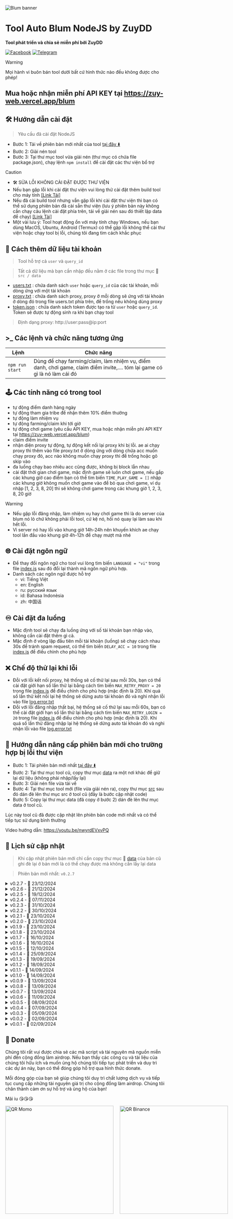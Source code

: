![Blum banner](https://raw.githubusercontent.com/zuydd/image/main/blum.jpeg)

# Tool Auto Blum NodeJS by ZuyDD

**Tool phát triển và chia sẻ miễn phí bởi ZuyDD**

<a href="https://www.facebook.com/zuy.dd"><img src="https://raw.githubusercontent.com/zuydd/image/main/facebook.svg" alt="Facebook"></a>
<a href="https://t.me/zuydd"><img src="https://raw.githubusercontent.com/zuydd/image/main/telegram.svg" alt="Telegram"></a>

> [!WARNING]
> Mọi hành vi buôn bán tool dưới bất cứ hình thức nào đều không được cho phép!

## Mua hoặc nhận miễn phí API KEY tại https://zuy-web.vercel.app/blum

## 🛠️ Hướng dẫn cài đặt

> Yêu cầu đã cài đặt NodeJS

- Bước 1: Tải về phiên bản mới nhất của tool [tại đây ⬇️](https://github.com/zuydd/blum/archive/refs/heads/main.zip)
- Bước 2: Giải nén tool
- Bước 3: Tại thư mục tool vừa giải nén (thư mục có chứa file package.json), chạy lệnh `npm install` để cài đặt các thư viện bổ trợ

> [!CAUTION]
>
> - 🛠️ SỬA LỖI KHÔNG CÀI ĐẶT ĐƯỢC THƯ VIỆN
> - Nếu bạn gặp lỗi khi cài đặt thư viện vui lòng thử cài đặt thêm build tool cho máy tính [[Link Tải]](https://disk.yandex.com/d/gxC6vdfmjZsVSA)
> - Nếu đã cài build tool nhưng vẫn gặp lỗi khi cài đặt thư viện thì bạn có thể sử dụng phiên bản đã cài sẵn thư viện (lưu ý phiên bản này không cần chạy câu lệnh cài đặt phía trên, tải về giải nén sau đó thiết lập data để chạy) [[Link Tải]](https://disk.yandex.com/d/1KK96NBXywzExw)
> - Một vài lưu ý: Tool hoạt động ổn với máy tính chạy Windows, nếu bạn dùng MacOS, Ubuntu, Android (Termux) có thể gặp lỗi không thể cài thư viện hoặc chạy tool bị lỗi, chúng tôi đang tìm cách khắc phục

## 💾 Cách thêm dữ liệu tài khoản

> Tool hỗ trợ cả `user` và `query_id`

> Tất cả dữ liệu mà bạn cần nhập đều nằm ở các file trong thư mục 📁 `src / data`

- [users.txt](src/data/users.txt) : chứa danh sách `user` hoặc `query_id` của các tài khoản, mỗi dòng ứng với một tài khoản
- [proxy.txt](src/data/proxy.txt) : chứa danh sách proxy, proxy ở mỗi dòng sẽ ứng với tài khoản ở dòng đó trong file users.txt phía trên, để trống nếu không dùng proxy
- [token.json](src/data/token.json) : chứa danh sách token được tạo ra từ `user` hoặc `query_id`. Token sẽ được tự động sinh ra khi bạn chạy tool

> Định dạng proxy: http://user:pass@ip:port

## >\_ Các lệnh và chức năng tương ứng

| Lệnh            | Chức năng                                                                                                                  |
| --------------- | -------------------------------------------------------------------------------------------------------------------------- |
| `npm run start` | Dùng để chạy farming/claim, làm nhiệm vụ, điểm danh, chơi game, claim điểm invite,.... tóm lại game có gì là nó làm cái đó |

## 🕹️ Các tính năng có trong tool

- tự động điểm danh hàng ngày
- tự động tham gia tribe để nhận thêm 10% điểm thưởng
- tự động làm nhiệm vụ
- tự động farming/claim khi tới giờ
- tự động chơi game (yêu cầu API KEY, mua hoặc nhận miễn phí API KEY tại https://zuy-web.vercel.app/blum)
- claim điểm invite
- nhận diện proxy tự động, tự động kết nối lại proxy khi bị lỗi. ae ai chạy proxy thì thêm vào file proxy.txt ở dòng ứng với dòng chứa acc muốn chạy proxy đó, acc nào không muốn chạy proxy thì để trống hoặc gõ skip vào
- đa luồng chạy bao nhiêu acc cũng được, không bị block lẫn nhau
- cài đặt thời gian chơi game, mặc định game sẽ luôn chơi game, nếu gắp các khung giờ cao điểm bạn có thể tìm biến `TIME_PLAY_GAME = []` nhập các khung giờ không muốn chơi game vào để bỏ qua chơi game, ví dụ nhập [1, 2, 3, 8, 20] thì sẽ không chơi game trong các khung giờ 1, 2, 3, 8, 20 giờ

> [!WARNING]
>
> - Nếu gặp lỗi đăng nhập, làm nhiệm vụ hay chơi game thì là do server của blum nó lỏ chứ không phải lỗi tool, cứ kệ nó, hồi nó quay lại làm sau khi hết lỗi.
> - Vì server nó hay lỗi vào khung giờ 14h-24h nên khuyến khích ae chạy tool lần đầu vào khung giờ 4h-12h để chạy mượt mà nhé

## 🌐 Cài đặt ngôn ngữ

- Để thay đổi ngôn ngữ cho tool vui lòng tìm biến `LANGUAGE = "vi"` trong file [index.js](src/run/index.js) sau đó đổi lại thành mã ngôn ngữ phù hợp.
- Danh sách các ngôn ngữ được hỗ trợ
  - vi: Tiếng Việt
  - en: English
  - ru: русский язык
  - id: Bahasa Indonèsia
  - zh: 中国话

## ♾ Cài đặt đa luồng

- Mặc định tool sẽ chạy đa luồng ứng với số tài khoản bạn nhập vào, không cần cài đặt thêm gì cả.
- Mặc định ở vòng lặp đầu tiên mỗi tài khoản (luồng) sẽ chạy cách nhau 30s để tránh spam request, có thể tìm biến `DELAY_ACC = 10` trong file [index.js](src/run/index.js) để điều chỉnh cho phù hợp

## ❌ Chế độ thử lại khi lỗi

- Đỗi với lỗi kết nối proxy, hệ thống sẽ cố thử lại sau mỗi 30s, bạn có thể cài đặt giới hạn số lần thử lại bằng cách tìm biến `MAX_RETRY_PROXY = 20` trong file [index.js](src/run/index.js) để điều chỉnh cho phù hợp (mặc định là 20). Khi quá số lần thử kết nối lại hệ thống sẽ dừng auto tài khoản đó và nghi nhận lỗi vào file [log.error.txt](src/data/log.error.txt)
- Đỗi với lỗi đăng nhập thất bại, hệ thống sẽ cố thử lại sau mỗi 60s, bạn có thể cài đặt giới hạn số lần thử lại bằng cách tìm biến `MAX_RETRY_LOGIN = 20` trong file [index.js](src/run/index.js) để điều chỉnh cho phù hợp (mặc định là 20). Khi quá số lần thử đăng nhập lại hệ thống sẽ dừng auto tài khoản đó và nghi nhận lỗi vào file [log.error.txt](src/data/log.error.txt)

## 🔄 Hướng dẫn nâng cấp phiên bản mới cho trường hợp bị lỗi thư viện

- Bước 1: Tải phiên bản mới nhất [tại đây ⬇️](https://github.com/zuydd/blum/archive/refs/heads/main.zip)
- Bước 2: Tại thư mục tool cũ, copy thư mục [data](src/data) ra một nơi khác để giữ lại dữ liệu (không phải nhập/lấy lại)
- Bước 3: Giải nén file vừa tải về
- Bước 4: Tại thư mục tool mới (file vừa giải nén ra), copy thư mục [src](src) sau đó dán đè lên thư mục src ở tool cũ (đây là bước cập nhật code)
- Bước 5: Copy lại thư mục data (đã copy ở bước 2) dán đè lên thư mục data ở tool cũ.

Lúc này tool cũ đã được cập nhật lên phiên bản code mới nhất và có thể tiếp tục sử dụng bình thường

Video hướng dẫn: https://youtu.be/nwyrdEVxvPQ

## 🔄 Lịch sử cập nhật

> Khi cập nhật phiên bản mới chỉ cần copy thư mục 📁 [data](src/data) của bản cũ ghi đè lại ở bản mới là có thể chạy được mà không cần lấy lại data

> Phiên bản mới nhất: `v0.2.7`

<details>
<summary>v0.2.7 - 📅 23/12/2024</summary>
  
- Cập nhật event Noel (tăng số điểm nhận được mỗi lần chơi game)
</details>
<details>
<summary>v0.2.6 - 📅 21/12/2024</summary>
  
- Cập nhật tính năng điểm danh hàng ngày
</details>
<details>
<summary>v0.2.5 - 📅 19/12/2024</summary>
  
- Bypass Cloudflare
</details>
<details>
<summary>v0.2.4 - 📅 07/11/2024</summary>
  
- Thêm cơ chế bỏ qua chơi game khi tool chưa cập nhật
- Thay đổi số điểm nhận được mỗi lần chơi game (giảm xuống do đã hết event)
</details>
<details>
<summary>v0.2.3 - 📅 31/10/2024</summary>
  
- Fix lỗi dừng tool
- Thêm cơ chế dừng khi chơi game lỗi quá 3 lần
- Sử lý lỗi với tên có emoji
- Nâng số điểm nhận được mỗi lần chơi
</details>
<details>
<summary>v0.2.2 - 📅 30/10/2024</summary>
  
- Random máy chủ
- Thêm tuỳ chọn ngôn ngữ
</details>
<details>
<summary>v0.2.1 - 📅 23/10/2024</summary>
  
- Thay đổi số lượng DOGS nhận được mỗi lần chơi game
</details>
<details>
<summary>v0.2.0 - 📅 23/10/2024</summary>
  
- Fix lỗi không bỏ qua chơi game khi không có API KEY
</details>
<details>
<summary>v0.1.9 - 📅 23/10/2024</summary>
  
- Fix lỗi dừng tool
</details>
<details>
<summary>v0.1.8 - 📅 23/10/2024</summary>
  
- Thêm fake thiết bị
- Thêm hệ thống API KEY chơi game
</details>
<details>
<summary>v0.1.7 - 📅 16/10/2024</summary>
  
- Thay đổi cơ chế cài đặt thời gian không chơi game (mặc định sẽ luôn chơi game)
</details>
<details>
<summary>v0.1.6 - 📅 16/10/2024</summary>
  
- Fix lỗi chơi game
- Thêm nhặt chó (DOGS) khi chơi game
</details>
<details>
<summary>v0.1.5 - 📅 12/10/2024</summary>
  
- Tạm bỏ qua chơi game, sẽ fix sau
</details>
<details>
<summary>v0.1.4 - 📅 25/09/2024</summary>
  
- Tạm bỏ qua làm nhiệm vụ do server lỗi (sẽ tự động mở lại khi server ổn định)
</details>
<details>
<summary>v0.1.3 - 📅 19/09/2024</summary>
  
- Fix lỗi làm nhiệm vụ
</details>
<details>
<summary>v0.1.2 - 📅 18/09/2024</summary>
  
- Thêm làm nhiệm vụ X Empire
</details>
<details>
<summary>v0.1.1 - 📅 14/09/2024</summary>
  
- Fix lỗi vòng lặp liên tục
- Thêm thông báo từ hệ thống và kiểm tra version
- Thêm giới hạn thời gian chơi game tránh lúc server bị lag, mặc định chỉ chơi game từ 1h sáng đến 13h trưa (giờ Việt Nam UTC+7).
</details>
<details>
<summary>v0.1.0 - 📅 14/09/2024</summary>
  
- Thêm làm nhiệm vụ weekly
</details>
<details>
<summary>v0.0.9 - 📅 13/09/2024</summary>
  
- Sửa lỗi spam request server github
</details>
<details>
<summary>v0.0.8 - 📅 13/09/2024</summary>
  
- Fix lỗi lấy data từ server
</details>
<details>
<summary>v0.0.7 - 📅 13/09/2024</summary>
  
- Fix lỗi lấy danh sách nhiệm vụ thất bại
- Hỗ trợ làm nhiệm vụ Promo
- Thêm đếm ngược đến lần chạy tiếp theo
- Tự động lấy data câu trả lời từ server sau mỗi 20-40 phút
</details>
<details>
<summary>v0.0.6 - 📅 11/09/2024</summary>
  
- Thêm tự động làm các task yêu cầu trả lời câu hỏi (do server blum không ổn định nên có thể lần đầu làm sẽ bị lỗi, mọi người cứ kệ nó để hồi nó quay lại làm là được)
- Sửa lỗi chức năng điểm danh (checkin) hiển thị đúng trạng thái và phần thưởng khi điểm danh
- Sửa lỗi không tự động claim điểm giới thiệu
- Fix lỗi lấy danh sách nhiệm vụ thất bại
</details>
<details>
<summary>v0.0.5 - 📅 08/09/2024</summary>
  
- Thêm cơ chế giới hạn số lần thử lại khi lỗi proxy/đăng nhập
- Ghi nhận lỗi vào file log khi thử lại quá số lần cài đặt để các bạn chạy nhiều acc tiện theo dõi
- Cập nhật chính xác số vé chơi game sau khi checkin
</details>
<details>
<summary>v0.0.4 - 📅 07/09/2024</summary>
  
- Cập nhật lại data task, fix lỗi không làm task
</details>
<details>
<summary>v0.0.3 - 📅 05/09/2024</summary>
  
- Thay đổi API login
</details>
<details>
<summary>v0.0.2 - 📅 02/09/2024</summary>
  
- Điều chỉnh điểm point chơi game về đúng với thực tế (từ 180 - 200)
</details>
<details>
<summary>v0.0.1 - 📅 02/09/2024</summary>
  
- Chia sẽ tool đến cộng đồng
</details>

## 🎁 Donate

Chúng tôi rất vui được chia sẻ các mã script và tài nguyên mã nguồn miễn phí đến cộng đồng làm airdrop. Nếu bạn thấy các công cụ và tài liệu của chúng tôi hữu ích và muốn ủng hộ chúng tôi tiếp tục phát triển và duy trì các dự án này, bạn có thể đóng góp hỗ trợ qua hình thức donate.

Mỗi đóng góp của bạn sẽ giúp chúng tôi duy trì chất lượng dịch vụ và tiếp tục cung cấp những tài nguyên giá trị cho cộng đồng làm airdrop. Chúng tôi chân thành cảm ơn sự hỗ trợ và ủng hộ của bạn!

Mãi iu 😘😘😘

<div style="display: flex; gap: 20px;">
  <img src="https://raw.githubusercontent.com/zuydd/image/main/qr-momo.png" alt="QR Momo" height="340" />
  <img src="https://raw.githubusercontent.com/zuydd/image/main/qr-binance.jpg" alt="QR Binance" height="340" />
</div>

